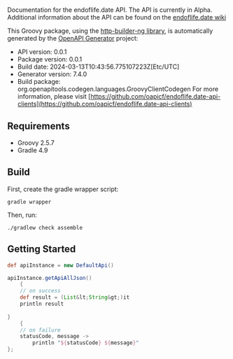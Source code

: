 # 

Documentation for the endoflife.date API. The API is currently in Alpha. Additional information about the API can be found on the [endoflife.date wiki](https://github.com/endoflife-date/endoflife.date/wiki)

This Groovy package, using the [http-builder-ng library](https://http-builder-ng.github.io/http-builder-ng/), is automatically generated by the [OpenAPI Generator](https://openapi-generator.tech) project:

- API version: 0.0.1
- Package version: 0.0.1
- Build date: 2024-03-13T10:43:56.775107223Z[Etc/UTC]
- Generator version: 7.4.0
- Build package: org.openapitools.codegen.languages.GroovyClientCodegen
For more information, please visit [https://github.com/oapicf/endoflife.date-api-clients](https://github.com/oapicf/endoflife.date-api-clients)

## Requirements

* Groovy 2.5.7
* Gradle 4.9

## Build

First, create the gradle wrapper script:

```
gradle wrapper
```

Then, run:

```
./gradlew check assemble
```

## Getting Started


```groovy
def apiInstance = new DefaultApi()

apiInstance.getApiAllJson()
    {
    // on success
    def result = (List&lt;String&gt;)it
    println result
    
}
    {
    // on failure
    statusCode, message ->
        println "${statusCode} ${message}"
};
```

